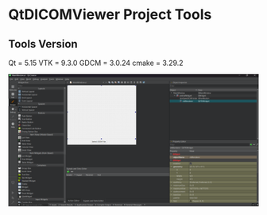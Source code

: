 
# QtDICOMViewer Project Tools

## Tools Version
Qt = 5.15
VTK = 9.3.0
GDCM = 3.0.24
cmake = 3.29.2

![Designed Qt interface](assets/img/Qt.png)
